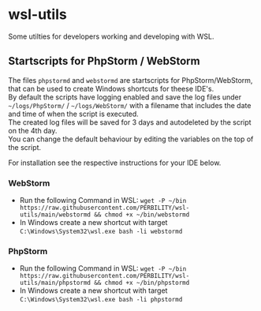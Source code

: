 # wsl-utils
Some utilties for developers working and developing with WSL.

## Startscripts for PhpStorm / WebStorm
The files `phpstormd` and `webstormd` are startscripts for PhpStorm/WebStorm, that can be used to create Windows shortcuts for theese IDE's.<br>
By default the scripts have logging enabled and save the log files under `~/logs/PhpStorm/` / `~/logs/WebStorm/` with a filename that includes the date and time of when the script is executed.<br>
The created log files will be saved for 3 days and autodeleted by the script on the 4th day.<br>
You can change the default behaviour by editing the variables on the top of the script.<br>

For installation see the respective instructions for your IDE below.
### WebStorm
- Run the following Command in WSL: `wget -P ~/bin https://raw.githubusercontent.com/PERBILITY/wsl-utils/main/webstormd && chmod +x ~/bin/webstormd`
- In Windows create a new shortcut with target `C:\Windows\System32\wsl.exe bash -li webstormd`

### PhpStorm
- Run the following Command in WSL: `wget -P ~/bin https://raw.githubusercontent.com/PERBILITY/wsl-utils/main/phpstormd && chmod +x ~/bin/phpstormd`
- In Windows create a new shortcut with target `C:\Windows\System32\wsl.exe bash -li phpstormd`


